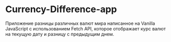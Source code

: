 # Currency-Difference-app
Приложение разницы различных валют мира написанное на Vanilla JavaScript с использованием Fetch API, которое отображает курс валют на текущую дату и разницу с предыдущим днем.
